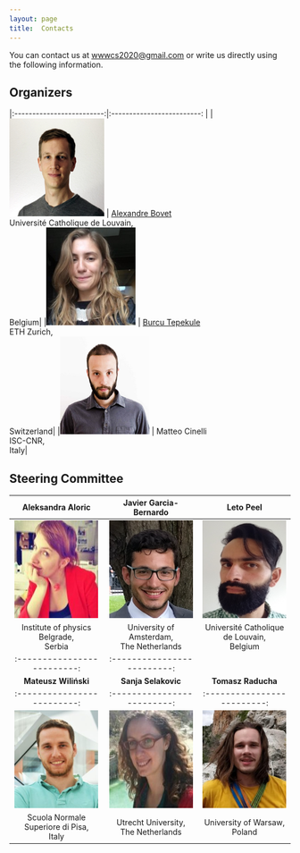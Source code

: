```yaml
---
layout: page
title:  Contacts
---
```


You can contact us at [wwwcs2020@gmail.com](mailto:wwwcs2020@gmail.com) or write us directly using the following information.

## Organizers

|:-------------------------:|:-------------------------:  |
|<img src="/assets/image/alex.jpg" width="170" height="175" /> | [Alexandre Bovet](https://alexbovet.github.io/) <br/> Université Catholique de Louvain, <br> Belgium|
|<img src="/assets/image/burcu.jpeg" width="160" height="175" /> | [Burcu Tepekule](http://www.tb.ethz.ch/people/person-detail.MjIxNjk0.TGlzdC85ODIsMTE0NzUxNTQwNQ==.html) <br/> ETH Zurich, <br> Switzerland|
|<img src="/assets/image/matteo.jpg" width="160" height="175" /> | Matteo Cinelli <br/> ISC-CNR, <br> Italy|

## Steering Committee

|Aleksandra Aloric|Javier Garcia-Bernardo|Leto Peel|
|:-------------------------:|:-------------------------:  |:-------------------------:   |
|<img src="/assets/image/aleksandra.jpg" width="150" height="175" /> | <img src="/assets/image/javier.jpg" width="150" height="175" /> | <img src="/assets/image/leopen.jpg" width="150" height="175" />
|Institute of physics Belgrade, <br> Serbia|University of Amsterdam, <br> The Netherlands|Université Catholique de Louvain, <br> Belgium|
|:-------------------------:|:-------------------------:  |
|**Mateusz Wiliński**|**Sanja Selakovic**|**Tomasz Raducha**|
|:-------------------------:|:-------------------------:  |:-------------------------:   |
|<img src="/assets/image/mateusz.jpg" width="150" height="175" /> | <img src="/assets/image/sanja.jpg" width="150" height="175" /> | <img src="/assets/image/tomasz.jpg" width="150" height="175" />
|Scuola Normale Superiore di Pisa, <br> Italy| Utrecht University, <br> The Netherlands|University of Warsaw, <br> Poland|

